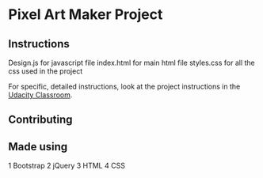 # Pixel Art Maker Project


## Instructions
 Design.js for javascript file
 index.html for main html file
 styles.css for all the css used in the project

For specific, detailed instructions, look at the project instructions in the [Udacity Classroom](https://classroom.udacity.com/me).

## Contributing

## Made using 

1 Bootstrap 
2 jQuery 
3 HTML
4 CSS 


